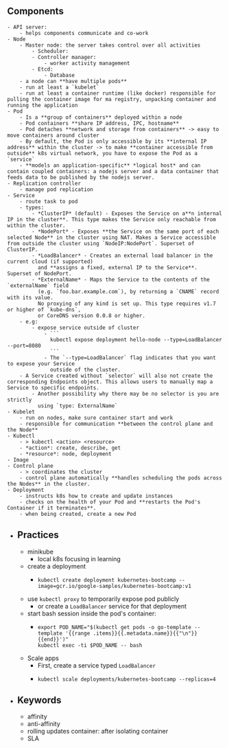 ## Components
	- API server:
		- helps components communicate and co-work
	- Node
		- Master node: the server takes control over all activities
			- Scheduler:
			- Controller manager:
				- worker activity management
			- Etcd:
				- Database
		- a node can **have multiple pods**
		- run at least a `kubelet`
		- run at least a container runtime (like docker) responsible for pulling the container image for ma registry, unpacking container and running the application
	- Pod
		- Is a **group of containers** deployed within a node
		- Pod containers **share IP address, IPC, hostname**
		- Pod detaches **network and storage from containers** -> easy to move containers around cluster
		- By default, the Pod is only accessible by its **internal IP address** within the cluster -> to make **container accessible from outside** k8s virtual network, you have to expose the Pod as a `service`
		- **models an application-specific** *logical host* and can contain coupled containers: a nodejs server and a data container that feeds data to be published by the nodejs server.
	- Replication controller
		- manage pod replication
	- Service
		- route task to pod
		- types:
			- *ClusterIP* (default) - Exposes the Service on a**n internal IP in the cluster**. This type makes the Service only reachable from within the cluster.
			- *NodePort* - Exposes **the Service on the same port of each selected Node** in the cluster using NAT. Makes a Service accessible from outside the cluster using `NodeIP:NodePort`. Superset of ClusterIP.
			- *LoadBalancer* - Creates an external load balancer in the current cloud (if supported)
			  and **assigns a fixed, external IP to the Service**. Superset of NodePort.
			- *ExternalName* - Maps the Service to the contents of the `externalName` field
			  (e.g. `foo.bar.example.com`), by returning a `CNAME` record with its value.
			  No proxying of any kind is set up. This type requires v1.7 or higher of `kube-dns`,
			  or CoreDNS version 0.0.8 or higher.
		- e.g:
			- expose service outside of cluster
				- ```
				  kubectl expose deployment hello-node --type=LoadBalancer --port=8080
				  ```
				- The `--type=LoadBalancer` flag indicates that you want to expose your Service
				  outside of the cluster.
		- A Service created without `selector` will also not create the corresponding Endpoints object. This allows users to manually map a Service to specific endpoints.
			- Another possibility why there may be no selector is you are strictly
			  using `type: ExternalName`
	- Kubelet
		- run on nodes, make sure container start and work
		- responsible for communication **between the control plane and the Node**
	- Kubectl
		- > kubectl <action> <resource>
		- *action*: create, describe, get
		- *resource*: node, deployment
	- Image
	- Control plane
		- > coordinates the cluster
		- control plane automatically **handles scheduling the pods across the Nodes** in the cluster.
	- Deployment
		- instructs k8s how to create and update instances
		- checks on the health of your Pod and **restarts the Pod's Container if it terminates**.
		- when being created, create a new Pod
- ## Practices
	- minikube
		- local k8s focusing in learning
	- create a deployment
		- ```
		  kubectl create deployment kubernetes-bootcamp --image=gcr.io/google-samples/kubernetes-bootcamp:v1
		  ```
	- use `kubectl proxy` to temporarily expose pod publicly
		- or create a `LoadBalancer` service for that deployment
	- start bash session inside the pod's container:
		- ```
		  export POD_NAME="$(kubectl get pods -o go-template --template '{{range .items}}{{.metadata.name}}{{"\n"}}{{end}}')"
		  kubectl exec -ti $POD_NAME -- bash
		  ```
	- Scale apps
		- First, create a service typed `LoadBalancer`
		- ```
		  kubectl scale deployments/kubernetes-bootcamp --replicas=4
		  ```
- ## Keywords
	- affinity
	- anti-affinity
	- rolling updates container: after isolating container
	- SLA